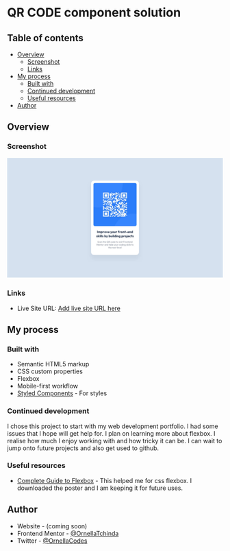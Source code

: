 
# QR CODE component solution


## Table of contents

- [Overview](#overview)
  - [Screenshot](#screenshot)
  - [Links](#links)
- [My process](#my-process)
  - [Built with](#built-with)
  - [Continued development](#continued-development)
  - [Useful resources](#useful-resources)
- [Author](#author)




## Overview

### Screenshot

![](https://github.com/OrnellaTchinda/qr-code/blob/b7adc55c9bd1220f654b8fb272407666f0f4812a/qr-code-component-main/design/desktop-design.jpg)



### Links

- Live Site URL: [Add live site URL here](https://qr-code-ornella.netlify.app/)

## My process

### Built with

- Semantic HTML5 markup
- CSS custom properties
- Flexbox
- Mobile-first workflow
- [Styled Components](https://styled-components.com/) - For styles




### Continued development

I chose this project to start with my web development portfolio. I had some issues that I hope will get help for. I plan on learning more about flexbox. I realise how much I enjoy working with and how tricky it can be. I can wait to jump onto future projects and also get used to github.

### Useful resources

- [Complete Guide to Flexbox](https://css-tricks.com/snippets/css/a-guide-to-flexbox/) - This helped me for css flexbox. I downloaded the poster and I am keeping it for future uses.



## Author

- Website - (coming soon)
- Frontend Mentor - [@OrnellaTchinda](https://www.frontendmentor.io/profile/OrnellaTchinda)
- Twitter - [@OrnellaCodes](https://www.twitter.com/OrnellaCodes)
